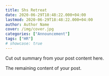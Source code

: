 ```yaml
---
title: Shs Retreat
date: 2020-06-29T18:48:22.000+04:00
lastmod: 2020-06-29T18:48:22.000+04:00
author: Author Name
cover: /img/cover.jpg
categories: ["Announcement"]
tags: ["HR"]
# showcase: true
---
```

Cut out summary from your post content here.

<!--more-->

The remaining content of your post.